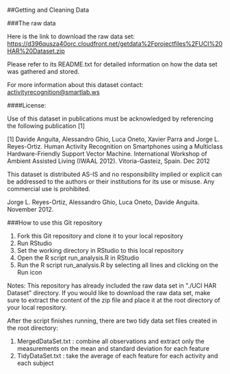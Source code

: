 ##Getting and Cleaning Data

###The raw data

Here is the link to download the raw data set:
https://d396qusza40orc.cloudfront.net/getdata%2Fprojectfiles%2FUCI%20HAR%20Dataset.zip

Please refer to its README.txt for detailed information on how the data set was gathered and stored.

For more information about this dataset contact: activityrecognition@smartlab.ws

####License:

Use of this dataset in publications must be acknowledged by referencing the following publication [1] 

[1] Davide Anguita, Alessandro Ghio, Luca Oneto, Xavier Parra and Jorge L. Reyes-Ortiz. Human Activity Recognition on Smartphones using a Multiclass Hardware-Friendly Support Vector Machine. International Workshop of Ambient Assisted Living (IWAAL 2012). Vitoria-Gasteiz, Spain. Dec 2012

This dataset is distributed AS-IS and no responsibility implied or explicit can be addressed to the authors or their institutions for its use or misuse. Any commercial use is prohibited.

Jorge L. Reyes-Ortiz, Alessandro Ghio, Luca Oneto, Davide Anguita. November 2012.

###How to use this Git repository

1. Fork this Git repository and clone it to your local repository
2. Run RStudio
3. Set the working directory in RStudio to this local repository
4. Open the R script run_analysis.R in RStudio
5. Run the R script run_analysis.R by selecting all lines and clicking on the Run icon

Notes: This repository has already included the raw data set in "./UCI HAR Dataset" directory. If you would like to download the raw data set, make sure to extract the content of the zip file and place it at the root directory of your local repository.

After the script finishes running, there are two tidy data set files created in the root directory:

1. MergedDataSet.txt : combine all observations and extract only the measurements on the mean and standard deviation for each feature
2. TidyDataSet.txt : take the average of each feature for each activity and each subject